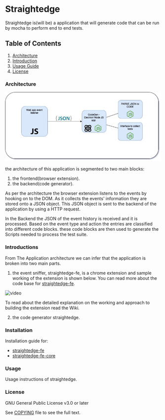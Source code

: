 # Straightedge

Straightedge is(will be) a application that will generate code that can be run by mocha to perform end to end tests.

## Table of Contents
1) [Architecture](#Architecture)
2) [Introduction](#Introductions)
3) [Usage Guide](#Usage)
4) [License](#license)
### Architecture 
![architecture](./docs/architecture.jpg)

the architecture of this application is segmented to two main blocks:
1) the frontend(browser extension).
2) the backend(code generator).

As per the architecture the browser extension listens to the events by hooking on to the DOM. As it collects the events' information they are stored onto a JSON object. This JSON object is sent to the backend of the application by using a HTTP request.

In the Backend the JSON of the event history is received and it is processed. Based on the event type and action the entries are classified into different code blocks. these code blocks are then used to generate the Scripts needed to process the test suite.
### Introductions
From The Application architecture we can infer that the application is broken into two main parts.
1) the event sniffer, straightedge-fe, is a chrome extension and sample working of the extension is shown below.  You can read more about the code base for [straightedge-fe](./straightedge-fe/README.md). 

![video]()

To read about the detailed explanation on the working and approach to building the extension read the Wiki.

2) the code generator straightedge.


### Installation
Installation guide for:
- [straightedge-fe](./straightedge-fe/README.md#installation) 
- [straightedge-fe-core](./straightedge-fe-core/README.md#installation) 

### Usage
Usage instructions of straightedge.
### License
GNU General Public License v3.0 or later

See [COPYING](./COPYING) file to see the full text.